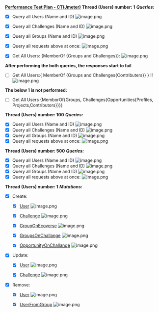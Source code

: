 **[Performance Test Plan - CT(Jmeter)](https://app.zenhub.com/files/289632902/e4d25c80-5e17-4d6e-b3b5-b6b683038a99/download)**
**Thread (Users) number: 1**
**_Queries:_**

- [x] Query all Users (Name and ID)
      ![image.png](https://images.zenhubusercontent.com/5f5ff9fd50a1a94a1f25f32c/a3306ee5-c332-4e64-9abc-1a829bae9ae9)
- [x] Query all Challenges (Name and ID)
      ![image.png](https://images.zenhubusercontent.com/5f5ff9fd50a1a94a1f25f32c/b0ec8c1e-8c86-4d54-844c-7baca0774b68)
- [x] Query all Groups (Name and ID)
      ![image.png](https://images.zenhubusercontent.com/5f5ff9fd50a1a94a1f25f32c/e2e4627a-0dd7-4a6f-b7cf-7caefdeee05c)
- [x] Query all requests above at once:
      ![image.png](https://images.zenhubusercontent.com/5f5ff9fd50a1a94a1f25f32c/a4c80487-b055-4096-875c-a7b5fcf3b0f3)

- [x] Get All Users: {MemberOf {Groups and Challenges}}:
      ![image.png](https://images.zenhubusercontent.com/5f5ff9fd50a1a94a1f25f32c/3cd732d9-f921-43c8-bd36-e863311b3158)

**After performing the both queries, the responses start to fail**

- [ ] Get All Users:{ MemberOf {Groups and Challenges{Contributers}} } !!
      ![image.png](https://images.zenhubusercontent.com/5f5ff9fd50a1a94a1f25f32c/e0888521-b502-4088-9351-e7d374dcfab4)

**The below 1 is not performed:**

- [ ] Get All Users {MemborOf{Groups, Challenges{Opportunities{Profiles, Projects,Contributors}}}}

**Thread (Users) number: 100**
**_Queries:_**

- [x] Query all Users (Name and ID)
      ![image.png](https://images.zenhubusercontent.com/5f5ff9fd50a1a94a1f25f32c/e8aa89f8-c9ed-41b9-8c26-24ed0cd79c09)
- [x] Query all Challenges (Name and ID)
      ![image.png](https://images.zenhubusercontent.com/5f5ff9fd50a1a94a1f25f32c/5394ae12-28ff-44a8-b5be-39fb114cc2b3)
- [x] Query all Groups (Name and ID)
      ![image.png](https://images.zenhubusercontent.com/5f5ff9fd50a1a94a1f25f32c/73e64025-6908-483b-b5c2-a1decc4e5088)
- [x] Query all requests above at once:
      ![image.png](https://images.zenhubusercontent.com/5f5ff9fd50a1a94a1f25f32c/60c1f934-5a6c-4634-a11f-e6a62d90dfc5)

**Thread (Users) number: 500**
**_Queries:_**

- [x] Query all Users (Name and ID)
      ![image.png](https://images.zenhubusercontent.com/5f5ff9fd50a1a94a1f25f32c/62d05fdd-98ba-4da0-aac6-16a37ef925e8)
- [x] Query all Challenges (Name and ID)
      ![image.png](https://images.zenhubusercontent.com/5f5ff9fd50a1a94a1f25f32c/0564d846-fecd-4af6-a99b-1b9568d2d815)
- [x] Query all Groups (Name and ID)
      ![image.png](https://images.zenhubusercontent.com/5f5ff9fd50a1a94a1f25f32c/9d7e4c48-492c-4813-a43c-4e62d702c0d5)
- [x] Query all requests above at once:
      ![image.png](https://images.zenhubusercontent.com/5f5ff9fd50a1a94a1f25f32c/cfff16c1-b0d9-49dc-bc03-32538d86b46f)

**Thread (Users) number: 1**
**_Mutations:_**

- [x] Create:

  - [x] [User](https://github.com/cherrytwist/Server/blob/develop/graphql-samples/mutations/create/create-user)
        ![image.png](https://images.zenhubusercontent.com/5f5ff9fd50a1a94a1f25f32c/c6a0dca7-2320-4c36-914b-90691123a786)

  - [x] [Challenge](https://github.com/cherrytwist/Server/blob/develop/graphql-samples/mutations/create/create-challenge)
        ![image.png](https://images.zenhubusercontent.com/5f5ff9fd50a1a94a1f25f32c/1ef9c194-1406-4695-ac2e-7317b54133d6)

  - [x] [GroupOnEcoverse](https://github.com/cherrytwist/Server/blob/develop/graphql-samples/mutations/create/create-group-on-ecoverse)
        ![image.png](https://images.zenhubusercontent.com/5f5ff9fd50a1a94a1f25f32c/7f8dfa0a-3e94-4574-8833-d308fadd1c5e)

  - [x] [GroupsOnChallange](https://github.com/cherrytwist/Server/blob/develop/graphql-samples/mutations/create/create-group-on-challenge)
        ![image.png](https://images.zenhubusercontent.com/5f5ff9fd50a1a94a1f25f32c/b3bc2ee9-6819-4f44-a903-c4e24e64f7dd)

  - [x] [OpportunityOnChallange](https://github.com/cherrytwist/Server/blob/develop/graphql-samples/mutations/create/create-opportunity-on-challenge)
        ![image.png](https://images.zenhubusercontent.com/5f5ff9fd50a1a94a1f25f32c/26d02ac9-03e5-44c1-98f7-a0c5a223051b)

- [x] Update:

  - [x] [User](https://github.com/cherrytwist/Server/blob/develop/graphql-samples/mutations/update/update-user)
        ![image.png](https://images.zenhubusercontent.com/5f5ff9fd50a1a94a1f25f32c/95b24d23-c4b4-4b83-97a5-dce76cc1d71d)

  - [x] [Challenge](https://github.com/cherrytwist/Server/blob/develop/graphql-samples/mutations/update/update-challenge)
        ![image.png](https://images.zenhubusercontent.com/5f5ff9fd50a1a94a1f25f32c/fc75d59a-339d-4668-8c23-9448b1082640)

- [x] Remove:

  - [x] [User](https://github.com/cherrytwist/Server/blob/develop/graphql-samples/mutations/update/remove-user)
        ![image.png](https://images.zenhubusercontent.com/5f5ff9fd50a1a94a1f25f32c/9f8d2718-8223-483e-bddf-79e41c28b150)

  - [x] [UserFromGroup](https://github.com/cherrytwist/Server/blob/develop/graphql-samples/mutations/update/remove-user-from-group)
        ![image.png](https://images.zenhubusercontent.com/5f5ff9fd50a1a94a1f25f32c/ef33fa39-931d-4c6a-b460-e3c8994281ca)
